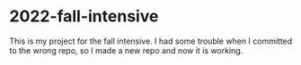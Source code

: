 # 2022-fall-intensive
This is my project for the fall intensive.
 I had some trouble when I committed to the wrong repo, so I made a new repo and now it is working.